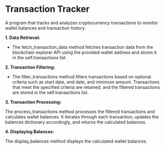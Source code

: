 # Transaction Tracker
A program that tracks and analyzes cryptocurrency transactions to monitor wallet balances and transaction history.

__1. Data Retrieval:__

 - The fetch_transaction_data method fetches transaction data from the blockchain explorer API using the provided wallet address and stores it in the self.transactions list.
   

__2. Transaction Filtering:__

 - The filter_transactions method filters transactions based on optional criteria such as start date, end date, and minimum amount. Transactions that meet the specified criteria are retained, and the filtered transactions are stored in the self.transactions list.
   

__3. Transaction Processing:__

The process_transactions method processes the filtered transactions and calculates wallet balances. It iterates through each transaction, updates the balances dictionary accordingly, and returns the calculated balances.

__4. Displaying Balances:__

The display_balances method displays the calculated wallet balances.
